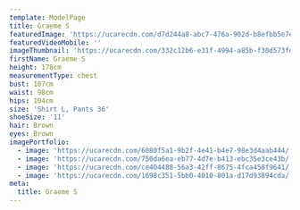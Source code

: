 ```yaml
---
template: ModelPage
title: Graeme S
featuredImage: 'https://ucarecdn.com/d7d244a8-abc7-476a-902d-b8efbb5e7ebc/'
featuredVideoMobile: ''
imageThumbnail: 'https://ucarecdn.com/332c12b6-e31f-4994-a85b-f30d573fd472/'
firstName: Graeme S
height: 178cm
measurementType: chest
bust: 107cm
waist: 98cm
hips: 104cm
size: 'Shirt L, Pants 36'
shoeSize: '11'
hair: Brown
eyes: Brown
imagePortfolio:
  - image: 'https://ucarecdn.com/6080f5a1-9b2f-4e41-b4e7-98e3d4aab444/'
  - image: 'https://ucarecdn.com/750da6ea-eb77-4d7e-b413-ebc35e3ce43b/'
  - image: 'https://ucarecdn.com/ce404488-56a3-42ff-8675-4fca458f9641/'
  - image: 'https://ucarecdn.com/1698c351-5bb0-4010-801a-d17d93894cda/'
meta:
  title: Graeme S
---
```


